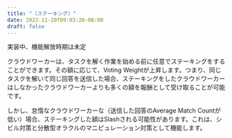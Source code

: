 ```yaml
---
title: "（ステーキング）"
date: 2022-11-20T09:03:20-08:00
draft: false
---
```

実装中、機能解放時期は未定

クラウドワーカーは、タスクを解く作業を始める前に任意でステーキングをすることができます。その額に応じて、Voting Weightが上昇します。つまり、同じタスクを解いて同じ回答を送信した場合、ステーキングをしたクラウドワーカーはしなかったクラウドワーカーよりも多くの額を報酬として受け取ることが可能です。

しかし、怠惰なクラウドワーカーな（送信した回答のAverage Match Countが低い）場合、ステーキングした額はSlashされる可能性があります。これは、シビル対策と分散型オラクルのマニピュレーション対策として機能します。
